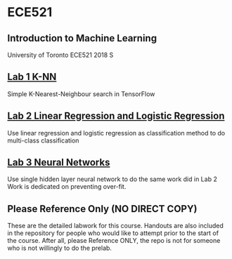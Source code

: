 # ECE521
## Introduction to Machine Learning
University of Toronto ECE521 2018 S

## [Lab 1 K-NN](https://drive.google.com/open?id=12HcuDy5r08SOLCgq82S_sQGaA2VIk2Dmi9VPQBosito)
Simple K-Nearest-Neighbour search in TensorFlow

## [Lab 2 Linear Regression and Logistic Regression](https://drive.google.com/open?id=10mFB2yWqjAImmNbKKErAXrP9tryVl01rKr3Far2XYnA)
Use linear regression and logistic regression as classification method to do multi-class classification

## [Lab 3 Neural Networks](https://drive.google.com/open?id=1HDlZZHobSnLaH-8RN8AreF7oTFBmfOXavS2KkeqvnK0)
Use single hidden layer neural network to do the same work did in Lab 2  
Work is dedicated on preventing over-fit.

## Please Reference Only (NO DIRECT COPY)
These are the detailed labwork for this course. Handouts are also included in the repository for people who would like to attempt prior to the start of the course. After all, please Reference ONLY, the repo is not for someone who is not willingly to do the prelab.
